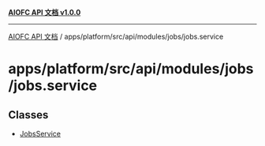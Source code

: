 [**AIOFC API 文档 v1.0.0**](../../../../../../../README.md)

***

[AIOFC API 文档](../../../../../../../modules.md) / apps/platform/src/api/modules/jobs/jobs.service

# apps/platform/src/api/modules/jobs/jobs.service

## Classes

- [JobsService](classes/JobsService.md)
